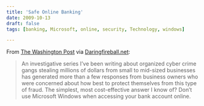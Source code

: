 ```yaml
---
title: 'Safe Online Banking'
date: 2009-10-13
draft: false
tags: [banking, Microsoft, online, security, Technology, windows]

---
```


From [The Washington Post](http://voices.washingtonpost.com/securityfix/2009/10/avoid_windows_malware_bank_on.html) via [Daringfireball.net](http://daringfireball.net/linked/2009/10/12/krebs-banking):

> An investigative series I’ve been writing about organized cyber crime gangs stealing millions of dollars from small to mid-sized businesses has generated more than a few responses from business owners who were concerned about how best to protect themselves from this type of fraud. The simplest, most cost-effective answer I know of? Don’t use Microsoft Windows when accessing your bank account online.